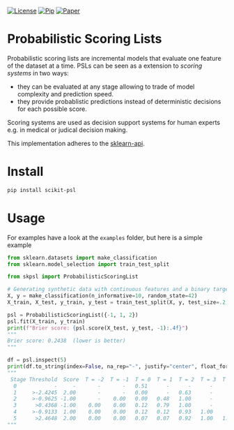 [![License](https://img.shields.io/github/license/trr318/scikit-psl)](https://github.com/trr318/scikit-psl/blob/master/LICENSE)
[![Pip](https://img.shields.io/pypi/v/scikit-psl)](https://pypi.org/project/scikit-psl)
[![Paper](https://img.shields.io/badge/doi-10.1007%2F978--3--031--45275--8__13-green)](https://doi.org/10.1007/978-3-031-45275-8_13)


# Probabilistic Scoring Lists

Probabilistic scoring lists are incremental models that evaluate one feature of the dataset at a time.
PSLs can be seen as a extension to *scoring systems* in two ways:
- they can be evaluated at any stage allowing to trade of model complexity and prediction speed.
- they provide probablistic predictions instead of deterministic decisions for each possible score.

Scoring systems are used as decision support systems for human experts e.g. in medical or judical decision making.

This implementation adheres to the [sklearn-api](https://scikit-learn.org/stable/glossary.html#glossary-estimator-types).

# Install
```bash
pip install scikit-psl
```

# Usage

For examples have a look at the `examples` folder, but here is a simple example


```python
from sklearn.datasets import make_classification
from sklearn.model_selection import train_test_split

from skpsl import ProbabilisticScoringList

# Generating synthetic data with continuous features and a binary target variable
X, y = make_classification(n_informative=10, random_state=42)
X_train, X_test, y_train, y_test = train_test_split(X, y, test_size=.2, random_state=42)

psl = ProbabilisticScoringList({-1, 1, 2})
psl.fit(X_train, y_train)
print(f"Brier score: {psl.score(X_test, y_test, -1):.4f}")
"""
Brier score: 0.2438  (lower is better)
"""

df = psl.inspect(5)
print(df.to_string(index=False, na_rep="-", justify="center", float_format=lambda x: f"{x:.2f}"))
"""
 Stage Threshold  Score  T = -2  T = -1  T = 0  T = 1  T = 2  T = 3  T = 4  T = 5
  0            -     -       -       -   0.51      -      -      -      -      - 
  1     >-2.4245  2.00       -       -   0.00      -   0.63      -      -      - 
  2     >-0.9625 -1.00       -    0.00   0.00   0.48   1.00      -      -      - 
  3      >0.4368 -1.00    0.00    0.00   0.12   0.79   1.00      -      -      - 
  4     >-0.9133  1.00    0.00    0.00   0.12   0.12   0.93   1.00      -      - 
  5      >2.4648  2.00    0.00    0.00   0.07   0.07   0.92   1.00   1.00   1.00 
"""
```
